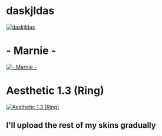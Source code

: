 # daskjldas
[![daskjldas](https://mizuwu.s-ul.eu/ouheKmHo "daskjldas")](https://mizuwu.s-ul.eu/ETHNMFo6)

# - Marnie -
[![- Marnie -](https://mizuwu.s-ul.eu/jCGgXD1o "- Marnie -")](https://mizuwu.s-ul.eu/LSNBgJGT)

# Aesthetic 1.3 (Ring)
[![Aesthetic 1.3 (Ring)](https://mizuwu.s-ul.eu/60p2h1nu "Aesthetic 1.3 (Ring)")](https://mizuwu.s-ul.eu/kvZpmJZq)




## I'll upload the rest of my skins gradually
